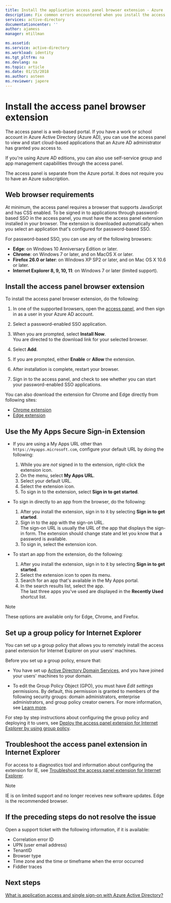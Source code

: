 ```yaml
---
title: Install the application access panel browser extension - Azure | Microsoft Docs
description: Fix common errors encountered when you install the access panel browser extension.
services: active-directory
documentationcenter: ''
author: ajamess
manager: mtillman

ms.assetid: 
ms.service: active-directory
ms.workload: identity
ms.tgt_pltfrm: na
ms.devlang: na
ms.topic: article
ms.date: 01/15/2018
ms.author: asteen
ms.reviewer: japere
---
```


# Install the access panel browser extension

The access panel is a web-based portal. If you have a work or school account in Azure Active Directory (Azure AD), you can use the access panel to view and start cloud-based applications that an Azure AD administrator has granted you access to. 

If you're using Azure AD editions, you can also use self-service group and app management capabilities through the access panel. 

The access panel is separate from the Azure portal. It does not require you to have an Azure subscription.

## Web browser requirements

At minimum, the access panel requires a browser that supports JavaScript and has CSS enabled. To be signed in to applications through password-based SSO in the access panel, you must have the access panel extension installed in your browser. The extension is downloaded automatically when you select an application that's configured for password-based SSO.

For password-based SSO, you can use any of the following browsers:

- **Edge**: on Windows 10 Anniversary Edition or later. 
- **Chrome**: on Windows 7 or later, and on MacOS X or later.
- **Firefox 26.0 or later**: on Windows XP SP2 or later, and on Mac OS X 10.6 or later.
- **Internet Explorer 8, 9, 10, 11**: on Windows 7 or later (limited support).

## Install the access panel browser extension

To install the access panel browser extension, do the following:

1.  In one of the supported browsers, open the [access panel](https://myapps.microsoft.com), and then sign in as a user in your Azure AD account.

2.  Select a password-enabled SSO application.

3.  When you are prompted, select **Install Now**.  
    You are directed to the download link for your selected browser. 
    
4.  Select **Add**.

5.  If you are prompted, either **Enable** or **Allow** the extension.

6.  After installation is complete, restart your browser.

7.  Sign in to the access panel, and check to see whether you can start your password-enabled SSO applications.

You can also download the extension for Chrome and Edge directly from following sites:

- [Chrome extension](https://chrome.google.com/webstore/detail/access-panel-extension/ggjhpefgjjfobnfoldnjipclpcfbgbhl)
- [Edge extension](https://www.microsoft.com/store/apps/9pc9sckkzk84) 

## Use the My Apps Secure Sign-in Extension
* If you are using a My Apps URL other than `https://myapps.microsoft.com`, configure your default URL by doing the following:
   1. While you are *not* signed in to the extension, right-click the extension icon.
   2. On the menu, select **My Apps URL**.
   3. Select your default URL.
   4. Select the extension icon.
   5. To sign in to the extension, select **Sign in to get started**.

* To sign in directly to an app from the browser, do the following:
   1. After you install the extension, sign in to it by selecting **Sign in to get started**.
   2. Sign in to the app with the sign-on URL.  
       The sign-on URL is usually the URL of the app that displays the sign-in form.
       The extension should change state and let you know that a password is available.
   3. To sign in, select the extension icon.

* To start an app from the extension, do the following:
   1. After you install the extension, sign in to it by selecting **Sign in to get started**.
   2. Select the extension icon to open its menu.
   3. Search for an app that's available in the My Apps portal.
   4. In the search results list, select the app.  
       The last three apps you've used are displayed in the **Recently Used** shortcut list.

> [!NOTE]
> These options are available only for Edge, Chrome, and Firefox.

## Set up a group policy for Internet Explorer

You can set up a group policy that allows you to remotely install the access panel extension for Internet Explorer on your users' machines.

Before you set up a group policy, ensure that:

-   You have set up [Active Directory Domain Services](https://msdn.microsoft.com/library/aa362244%28v=vs.85%29.aspx), and you have joined your users' machines to your domain.

-   To edit the Group Policy Object (GPO), you must have *Edit settings* permissions. By default, this permission is granted to members of the following security groups: domain administrators, enterprise administrators, and group policy creator owners. For more information, see [Learn more](https://technet.microsoft.com/library/cc781991%28v=ws.10%29.aspx).

For step by step instructions about configuring the group policy and deploying it to users, see [Deploy the access panel extension for Internet Explorer by using group policy](active-directory-saas-ie-group-policy.md).

## Troubleshoot the access panel extension in Internet Explorer

For access to a diagnostics tool and information about configuring the extension for IE, see [Troubleshoot the access panel extension for Internet Explorer](active-directory-saas-ie-troubleshooting.md).

> [!NOTE]
> IE is on limited support and no longer receives new software updates. Edge is the recommended browser.

## If the preceding steps do not resolve the issue

Open a support ticket with the following information, if it is available:

-   Correlation error ID
-   UPN (user email address)
-   TenantID
-   Browser type
-   Time zone and the time or timeframe when the error occurred
-   Fiddler traces

## Next steps
[What is application access and single sign-on with Azure Active Directory?](active-directory-appssoaccess-whatis.md)
